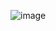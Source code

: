 
![image](https://github.com/RitulMohan/BITES_Chatbot/assets/79750424/c3073c5c-e5d8-48c1-add4-ddff8a23a277)
